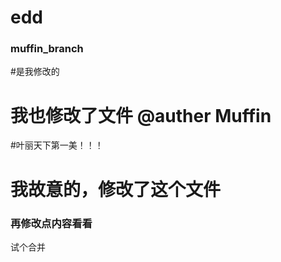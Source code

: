 # edd
### muffin_branch
#是我修改的
# 我也修改了文件 @auther Muffin
#叶丽天下第一美！！！
# 我故意的，修改了这个文件

### 再修改点内容看看

试个合并

